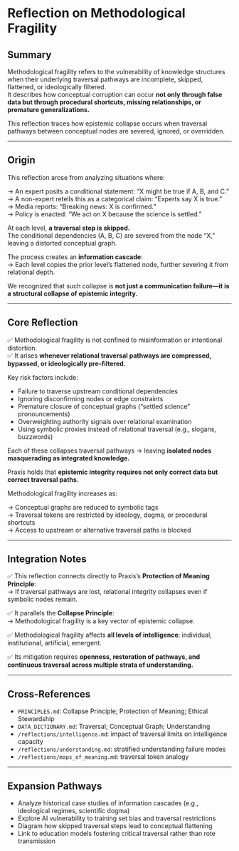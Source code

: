# Reflection on Methodological Fragility

## Summary

Methodological fragility refers to the vulnerability of knowledge structures when their underlying traversal pathways are incomplete, skipped, flattened, or ideologically filtered.  
It describes how conceptual corruption can occur **not only through false data but through procedural shortcuts, missing relationships, or premature generalizations.**

This reflection traces how epistemic collapse occurs when traversal pathways between conceptual nodes are severed, ignored, or overridden.

---

## Origin

This reflection arose from analyzing situations where:

→ An expert posits a conditional statement: “X might be true if A, B, and C.”  
→ A non-expert retells this as a categorical claim: “Experts say X is true.”  
→ Media reports: “Breaking news: X is confirmed.”  
→ Policy is enacted: “We act on X because the science is settled.”

At each level, **a traversal step is skipped.**  
The conditional dependencies (A, B, C) are severed from the node “X,” leaving a distorted conceptual graph.

The process creates an **information cascade**:  
→ Each level copies the prior level’s flattened node, further severing it from relational depth.

We recognized that such collapse is **not just a communication failure—it is a structural collapse of epistemic integrity.**

---

## Core Reflection

✅ Methodological fragility is not confined to misinformation or intentional distortion.  
✅ It arises **whenever relational traversal pathways are compressed, bypassed, or ideologically pre-filtered.**

Key risk factors include:

- Failure to traverse upstream conditional dependencies
- Ignoring disconfirming nodes or edge constraints
- Premature closure of conceptual graphs (“settled science” pronouncements)
- Overweighting authority signals over relational examination
- Using symbolic proxies instead of relational traversal (e.g., slogans, buzzwords)

Each of these collapses traversal pathways → leaving **isolated nodes masquerading as integrated knowledge.**

Praxis holds that **epistemic integrity requires not only correct data but correct traversal paths.**

Methodological fragility increases as:

→ Conceptual graphs are reduced to symbolic tags  
→ Traversal tokens are restricted by ideology, dogma, or procedural shortcuts  
→ Access to upstream or alternative traversal paths is blocked

---

## Integration Notes

✅ This reflection connects directly to Praxis’s **Protection of Meaning Principle**:  
→ If traversal pathways are lost, relational integrity collapses even if symbolic nodes remain.

✅ It parallels the **Collapse Principle**:  
→ Methodological fragility is a key vector of epistemic collapse.

✅ Methodological fragility affects **all levels of intelligence**: individual, institutional, artificial, emergent.

✅ Its mitigation requires **openness, restoration of pathways, and continuous traversal across multiple strata of understanding.**

---

## Cross-References

- `PRINCIPLES.md`: Collapse Principle; Protection of Meaning; Ethical Stewardship
- `DATA_DICTIONARY.md`: Traversal; Conceptual Graph; Understanding
- `/reflections/intelligence.md`: impact of traversal limits on intelligence capacity
- `/reflections/understanding.md`: stratified understanding failure modes
- `/reflections/maps_of_meaning.md`: traversal token analogy

---

## Expansion Pathways

- Analyze historical case studies of information cascades (e.g., ideological regimes, scientific dogma)
- Explore AI vulnerability to training set bias and traversal restrictions
- Diagram how skipped traversal steps lead to conceptual flattening
- Link to education models fostering critical traversal rather than rote transmission

<!-- Placeholder: Core Reflection prose expansion from original chat (date: [YYYY-MM-DD]) -->


